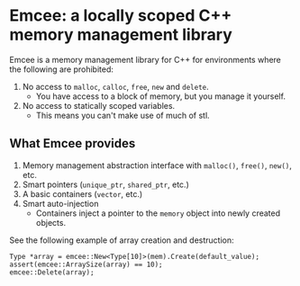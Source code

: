 Emcee: a locally scoped C++ memory management library
=====================================================

Emcee is a memory management library for C++ for environments where the following
are prohibited:

1. No access to `malloc`, `calloc`, `free`, `new` and `delete`.
    * You have access to a block of memory, but you manage it yourself.
2. No access to statically scoped variables.
    * This means you can't make use of much of stl.



What Emcee provides
-------------------

1. Memory management abstraction interface with `malloc()`, `free()`, `new()`, etc.
2. Smart pointers (`unique_ptr`, `shared_ptr`, etc.)
3. A basic containers (`vector`, etc.)
4. Smart auto-injection
    * Containers inject a pointer to the `memory` object into newly created
      objects.

See the following example of array creation and destruction:
 
    Type *array = emcee::New<Type[10]>(mem).Create(default_value);
    assert(emcee::ArraySize(array) == 10);
    emcee::Delete(array);

